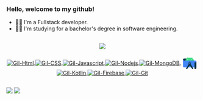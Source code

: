 ### Hello, welcome to my github!

- 👨‍💻 I'm a Fullstack developer.
- 👨‍🎓 I'm studying for a bachelor's degree in software engineering.

##

<div align="center">
  <a href="https://github.com/gilcimarbarros">
  <img height="180em" src="https://github-readme-stats.vercel.app/api?username=gilcimarbarros&show_icons=true&theme=tokyonight&include_all_commits=true&count_private=true">

</div>
  
<div style="display: inline_block" align="center"><br>
              
            
          
  <img align="center" alt="Gil-Html" height="34" width="45" img src="https://cdn.jsdelivr.net/gh/devicons/devicon@latest/icons/html5/html5-plain-wordmark.svg">
  <img align="center" alt="Gil-CSS" height="34" width="45" img src="https://cdn.jsdelivr.net/gh/devicons/devicon@latest/icons/css3/css3-plain-wordmark.svg">          
  <img align="center" alt="Gil-Javascript" height="33" width="44" img src="https://cdn.jsdelivr.net/gh/devicons/devicon@latest/icons/javascript/javascript-original.svg">   
  <img align="center" alt="Gil-Nodejs" height="35" width="46" img src="https://cdn.jsdelivr.net/gh/devicons/devicon@latest/icons/nodejs/nodejs-plain-wordmark.svg">          
  <img align="center" alt="Gil-MongoDB" height="36" width="47" src="https://cdn.jsdelivr.net/gh/devicons/devicon@latest/icons/mongodb/mongodb-plain-wordmark.svg">     
  <img align="center" alt="Gil-Android" height="33" width="44" src="https://raw.githubusercontent.com/devicons/devicon/master/icons/androidstudio/androidstudio-original.svg">
  <img align="center" alt="Gil-Kotlin" height="30" width="40" img src="https://cdn.jsdelivr.net/gh/devicons/devicon@latest/icons/kotlin/kotlin-plain-wordmark.svg" >     
  <img align="center" alt="Gil-Firebase" height="33" width="44" src="https://firebase.google.com/downloads/brand-guidelines/SVG/logo-logomark.svg">
  <img align="center" alt="Gil-Git" height="33" width="46" src="https://git-scm.com/images/logos/downloads/Git-Icon-1788C.svg">

  
  ##
</div>
  
<div>
<a href="https://www.linkedin.com/in/gilcimar-barros-129109214/" target="_blank"><img src="https://img.shields.io/badge/-LinkedIn-%230077B5?style=for-the-badge&logo=linkedin&logoColor=white" target="_blank"></a>
<a href="mailto:gilcimar.barros@hotmail.com"><img src="https://img.shields.io/badge/Microsoft_Outlook-0078D4?style=for-the-badge&logo=microsoft-outlook&logoColor=white" target="_blank"></a>
  
  ##
</div>
